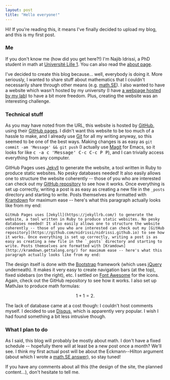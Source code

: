 ```yaml
---
layout: post
title: "Hello everyone!"
---
```


Hi! If you're reading this, it means I've finally decided to upload my blog, and this is my first post.

### Me

If you don't know me (how did you get here?!) I'm Najib Idrissi, a PhD student in math at [Université Lille 1](http://www.univ-lille1.fr). You can also read the [about page](/about/).

I've decided to create this blog because... well, everybody is doing it. More seriously, I wanted to share stuff about mathematics that I couldn't necessarily share through other means (e.g. [math.SE](http://math.stackexchange.com)). I also wanted to have a website which wasn't hosted by my university (I have [a webpage hosted by my lab](http://math.univ-lille1.fr/~idrissi/)) to have a bit more freedom. Plus, creating the website was an interesting challenge.

### Technical stuff

As you may have noted from the URL, this website is hosted by [<i class="fa fa-github"></i> GitHub](https://github.com), using their [GitHub pages](https://pages.github.com). I didn't want this website to be too much of a hassle to make, and I already use [<i class="fa fa-git"></i> Git](https://git-scm.com/) for all my writing anyway, so this seemed to be one of the best ways. Making changes is as easy as `git commit -am 'Message' && git push` (I actually use [Magit](http://magit.vc/) for Emacs, so it looks for like <kbd>c -a c 'Message' C-c C-c P P</kbd>), and I can trivially access everything from any computer.

GitHub Pages uses [Jekyll](https://jekyllrb.com/) to generate the website, a tool written in Ruby to produce static websites. No pesky databases needed! It also easily allows one to structure the website coherently -- those of you who are interested can check out my [GitHub repository](https://github.com/nidrissi/nidrissi.github.io) to see how it works. Once everything is set up correctly, writing a post is as easy as creating a new file in the `_posts` directory and starting to write. Posts themselves are formatted with [Kramdown](http://kramdown.gettalong.org/) for maximum ease -- here's what this paragraph actually looks like from my end:

    GitHub Pages uses [Jekyll](https://jekyllrb.com/) to generate the website, a tool written in Ruby to produce static websites. No pesky databases needed! It also easily allows one to structure the website coherently -- those of you who are interested can check out my [GitHub repository](https://github.com/nidrissi/nidrissi.github.io) to see how it works. Once everything is set up correctly, writing a post is as easy as creating a new file in the `_posts` directory and starting to write. Posts themselves are formatted with [Kramdown](http://kramdown.gettalong.org/) for maximum ease -- here's what this paragraph actually looks like from my end:

The design itself is done with the [Bootstrap](https://getbootstrap.com/) framework (which uses [jQuery](https://jquery.com/) underneath). It makes it very easy to create navigation bars (at the top), fixed sidebars (on the right), etc. I settled on [<i class="fa fa-fort-awesome"></i> Font Awesome](https://fortawesome.github.io/Font-Awesome/) for the icons. Again, check out the GitHub repository to see how it works. I also set up MathJax to produce math formulas:

$$1+1=2.$$

The lack of database came at a cost though: I couldn't host comments myself. I decided to use [Disqus](https://disqus.com/), which is apparently very popular. I wish I had found something a bit less intrusive though.

### What I plan to do

As I said, this blog will probably be mostly about math. I don't have a fixed schedule -- hopefully there will at least be a new post once a month? We'll see. I think my first actual post will be about the Eckmann--Hilton argument (about which I wrote a [math.SE answer](http://math.stackexchange.com/q/1203807/10014)), so stay tuned!

If you have any comments about all this (the design of the site, the planned content...), don't hesitate to tell me.
